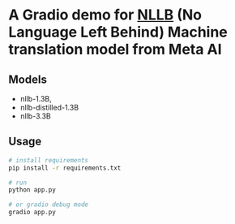 # A Gradio demo for [NLLB](https://ai.meta.com/research/no-language-left-behind/) (No Language Left Behind) Machine translation model from Meta AI 

## Models
- nllb-1.3B,
- nllb-distilled-1.3B
- nllb-3.3B

## Usage
```bash
# install requirements
pip install -r requirements.txt
```

```bash
# run
python app.py

# or gradio debug mode
gradio app.py
```
